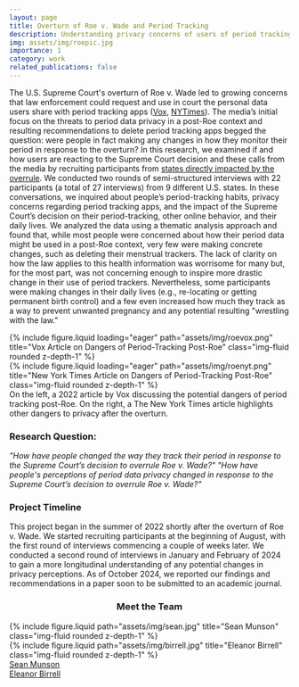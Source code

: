 ```yaml
---
layout: page
title: Overturn of Roe v. Wade and Period Tracking
description: Understanding privacy concerns of users of period tracking apps post-Roe.
img: assets/img/roepic.jpg
importance: 1
category: work
related_publications: false
---
```


The U.S. Supreme Court's overturn of Roe v. Wade led to growing concerns that law enforcement could request and use in court the personal data users share with period tracking apps ([Vox](https://www.vox.com/recode/2022/7/6/23196809/period-apps-roe-dobbs-data-privacy-abortion), [NYTimes](https://www.nytimes.com/2022/06/30/technology/period-tracker-privacy-abortion.html)). The media’s initial focus on the threats to period data privacy in a post-Roe context and resulting recommendations to delete period tracking apps begged the question: were people in fact making any changes in how they monitor their period in response to the overturn? In this research, we examined if and how users are reacting to the Supreme Court decision and these calls from the media by recruiting participants from [states directly impacted by the overrule](https://www.nytimes.com/interactive/2024/us/abortion-laws-roe-v-wade.html). We conducted two rounds of semi-structured interviews with 22 participants (a total of 27 interviews) from 9 different U.S. states. In these conversations, we inquired about people’s period-tracking habits, privacy concerns regarding period tracking apps, and the impact of the Supreme Court’s decision on their period-tracking, other online behavior, and their daily lives. 
We analyzed the data using a thematic analysis approach and found that, while most people were concerned about how their period data might be used in a post-Roe context, very few were making concrete changes, such as deleting their menstrual trackers. The lack of clarity on how the law applies to this health information was worrisome for many but, for the most part, was not concerning enough to inspire more drastic change in their use of period trackers. Nevertheless, some participants were making changes in their daily lives (e.g., re-locating or getting permanent birth control) and a few even increased how much they track as a way to prevent unwanted pregnancy and any potential resulting "wrestling with the law."


<div class="row">
    <div class="col-sm mt-3 mt-md-0">
        {% include figure.liquid loading="eager" path="assets/img/roevox.png" title="Vox Article on Dangers of Period-Tracking Post-Roe" class="img-fluid rounded z-depth-1" %}
    </div>
    <div class="col-sm mt-3 mt-md-0">
        {% include figure.liquid loading="eager" path="assets/img/roenyt.png" title="New York Times Article on Dangers of Period-Tracking Post-Roe" class="img-fluid rounded z-depth-1" %}
    </div>
</div>
<div class="caption">
    On the left, a 2022 article by Vox discussing the potential dangers of period tracking post-Roe. On the right, a The New York Times article highlights other dangers to privacy after the overturn.
</div>

<h3>Research Question:</h3>

<i>"How have people changed the way they track their period in response to the Supreme Court’s decision to overrule Roe v. Wade?"</i>
<i>"How have people's perceptions of period data privacy changed in response to the Supreme Court’s decision to overrule Roe v. Wade?"</i>


<h3>Project Timeline</h3>

<p>This project began in the summer of 2022 shortly after the overturn of Roe v. Wade. We started recruiting participants at the beginning of August, with the first round of interviews commencing a couple of weeks later. We conducted a second round of interviews in January and February of 2024 to gain a more longitudinal understanding of any potential changes in privacy perceptions. As of October 2024, we reported our findings and recommendations in a paper soon to be submitted to an academic journal.</p> 

<h3 align="center">Meet the Team</h3>

<div class="container">
    <div class="row justify-content-sm-center">
        <div class="col-sm-2 mt-3 mt-md-0">
        {% include figure.liquid path="assets/img/sean.jpg" title="Sean Munson" class="img-fluid rounded z-depth-1" %}
        </div>
        <div class="col-sm-2 mt-3 mt-md-0">
        {% include figure.liquid path="assets/img/birrell.jpg" title="Eleanor Birrell" class="img-fluid rounded z-depth-1" %}
        </div>
    </div>
    <div class="row justify-content-sm-center">
        <div class="col-sm-2 mt-3 mt-md-0">
            <div class="caption"><a href="https://www.smunson.com/" target="_blank">Sean Munson</a></div>
        </div>
        <div class="col-sm-2 mt-3 mt-md-0">
            <div class="caption"><a href="https://cs.pomona.edu/~ebirrell/" target="_blank" align="center">Eleanor Birrell</a></div>
        </div>
    </div>
</div>
            

